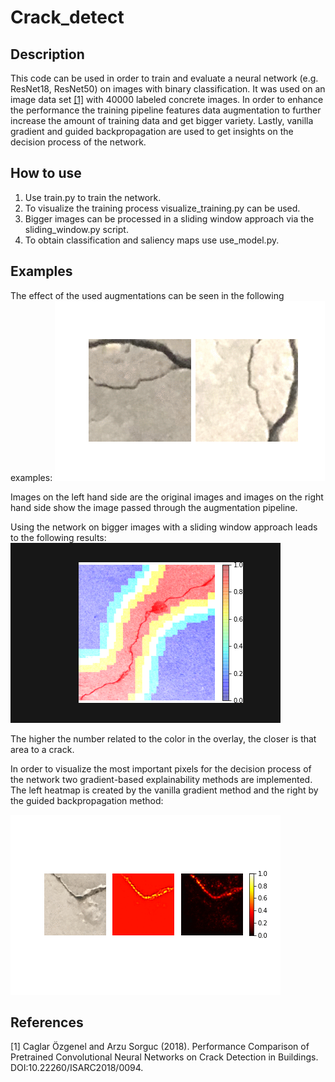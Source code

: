 # Crack_detect

## Description

This code can be used in order to train and evaluate a neural network
(e.g. ResNet18, ResNet50) on images with binary classification. It was used on
an image data set [[1]](#1) with 40000 labeled concrete images.
In order to enhance the performance the training pipeline features data
augmentation to further increase the amount of training data and get bigger variety.
Lastly, vanilla gradient and guided backpropagation are used to get insights on
the decision process of the network.

## How to use

1. Use train.py to train the network.
2. To visualize the training process visualize_training.py can be used.
3. Bigger images can be processed in a sliding window approach via the
sliding_window.py script.
4. To obtain classification and saliency maps use use_model.py.

## Examples

The effect of the used augmentations can be seen in the following examples:
![alt text](./examples/aug.gif)

Images on the left hand side are the original images and images on the right
hand side show the image passed through the augmentation pipeline.

Using the network on bigger images with a sliding window approach leads to the
following results:
![alt text](./examples/sw.gif)

The higher the number related to the color in the overlay, the closer is that area to a crack.

In order to visualize the most important pixels for the decision process of the network two gradient-based explainability methods are implemented. The left heatmap is created by the vanilla gradient method and the right by the guided backpropagation method:

![alt text](./examples/saliency.gif)

## References
<a id="1">[1]</a>
Caglar Özgenel and Arzu Sorguc (2018).
Performance Comparison of Pretrained Convolutional Neural Networks on Crack Detection in Buildings.
DOI:10.22260/ISARC2018/0094.
